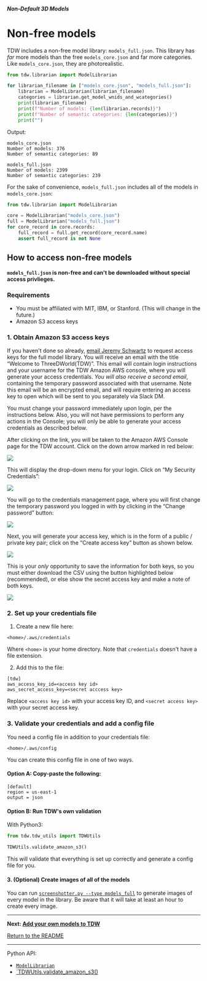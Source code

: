 ##### Non-Default 3D Models

# Non-free models

TDW includes a non-free model library: `models_full.json`. This library has *far* more models than the free `models_core.json` and far more categories. Like `models_core.json`, they are photorealistic.

```python
from tdw.librarian import ModelLibrarian

for librarian_filename in ["models_core.json", "models_full.json"]:
    librarian = ModelLibrarian(librarian_filename)
    categories = librarian.get_model_wnids_and_wcategories()
    print(librarian_filename)
    print(f"Number of models: {len(librarian.records)}")
    print(f"Number of semantic categories: {len(categories)}")
    print("")
```

Output:

```
models_core.json
Number of models: 376
Number of semantic categories: 89

models_full.json
Number of models: 2399
Number of semantic categories: 239
```

For the sake of convenience, `models_full.json` includes all of the models in `models_core.json`:

```python
from tdw.librarian import ModelLibrarian

core = ModelLibrarian("models_core.json")
full = ModelLibrarian("models_full.json")
for core_record in core.records:
    full_record = full.get_record(core_record.name)
    assert full_record is not None
```

## How to access non-free models

**`models_full.json` is non-free and can't be downloaded without special access privlieges.**

### Requirements

- You must be affiliated with MIT, IBM, or Stanford. (This will change in the future.)
- Amazon S3 access keys

### 1. Obtain Amazon S3 access keys

If you haven't done so already, [email Jeremy Schwartz](mailto:jeremyes@mit.edu) to request access keys for the full model library. You will receive an email with the title “Welcome to ThreeDWorld(TDW)”. This email will contain login instructions and your username for the TDW Amazon AWS console, where you will generate your access credentials. _You will also receive a second email_, containing the temporary password associated with that username. Note this email will be an encrypted email, and will require entering an access key to open which will be sent to you separately via Slack DM. 

You must change your password immediately upon login, per the instructions below.  Also, you will not have permissions to perform any actions in the Console; you will only be able to generate your access credentials as described below.

After clicking on the link, you will be taken to the Amazon AWS Console page for the TDW account. Click on the down arrow marked in red below:

![](images/non_free_models/screen1.jpg)

This will display the drop-down menu for your login. Click on “My Security Credentials”:

![](images/non_free_models/screen2.jpg)

You will go to the credentials management page, where you will first change the temporary password you logged in with by clicking in the “Change password” button:

![](images/non_free_models/screen3.jpg)

Next, you will generate your access key, which is in the form of a public / private key pair; click on the “Create access key” button as shown below. 

![](images/non_free_models/screen3b.jpg)

This is your _only_ opportunity to save the information for both keys, so you must either download the CSV using the button highlighted below (recommended), or else show the secret access key and make a note of both keys.

![](images/non_free_models/screen4.jpg)

### 2. Set up your credentials file

1. Create a new file here:

```
<home>/.aws/credentials
```

Where `<home>` is your home directory. Note that `credentials` doesn't have a file extension.

2. Add this to the file:

```
[tdw]
aws_access_key_id=<access key id>
aws_secret_access_key=<secret acccess key>
```

Replace `<access key id>` with your access key ID, and `<secret access key>` with your secret access key.

### 3. Validate your credentials and add a config file

You need a config file in addition to your credentials file:

```
<home>/.aws/config
```

You can create this config file in one of two ways.

#### Option A: Copy-paste the following:

```
[default]
region = us-east-1
output = json
```

#### Option B: Run TDW's own validation

With Python3:

```python
from tdw.tdw_utils import TDWUtils

TDWUtils.validate_amazon_s3()
```

This will validate that everything is set up correctly and generate a config file for you.

#### 3. (Optional) Create images of all of the models

You can run [`screenshotter.py --type models_full`](../core_concepts/objects.md) to generate images of every model in the library. Be aware that it will take at least an hour to create every image.

***

**Next: [Add your own models to TDW](custom_models.md)**

[Return to the README](../../../README.md)

***

Python API:

- [`ModelLibrarian`](../../librarian/model_librarian.md)
- [`TDWUtils.validate_amazon_s3()](../../python/tdw_utils.md)

